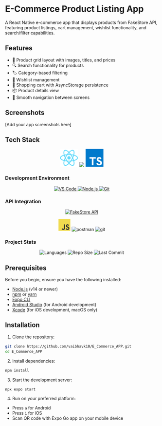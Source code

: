 # E-Commerce Product Listing App

A React Native e-commerce app that displays products from FakeStore API, featuring product listings, cart management, wishlist functionality, and search/filter capabilities.

## Features

- 📱 Product grid layout with images, titles, and prices
- 🔍 Search functionality for products
- 🏷️ Category-based filtering
- 💝 Wishlist management
- 🛒 Shopping cart with AsyncStorage persistence
- 📦 Product details view
- 💫 Smooth navigation between screens

## Screenshots

[Add your app screenshots here]

## Tech Stack



<!-- Or use this cool banner style -->
<div align="center">
  <img height="60" src="https://raw.githubusercontent.com/devicons/devicon/master/icons/react/react-original.svg">
  <img height="60" src="https://www.vectorlogo.zone/logos/expoio/expoio-ar21.svg">
  <img height="60" src="https://raw.githubusercontent.com/devicons/devicon/master/icons/typescript/typescript-original.svg">
</div>

### Development Environment

<p align="center">
  <a href="https://code.visualstudio.com/">
    <img src="https://img.shields.io/badge/VSCode-0078D4?style=for-the-badge&logo=visual%20studio%20code&logoColor=white" alt="VS Code" />
  </a>
  <a href="https://nodejs.org/">
    <img src="https://img.shields.io/badge/Node.js-339933?style=for-the-badge&logo=nodedotjs&logoColor=white" alt="Node.js" />
  </a>
  <a href="https://git-scm.com/">
    <img src="https://img.shields.io/badge/Git-F05032?style=for-the-badge&logo=git&logoColor=white" alt="Git" />
  </a>
</p>

### API Integration

<p align="center">
  <a href="https://fakestoreapi.com/">
    <img src="https://img.shields.io/badge/FakeStore_API-REST-green?style=for-the-badge&logo=swagger&logoColor=white" alt="FakeStore API" />
  </a>
</p>

<p align="center">
  <img src="https://raw.githubusercontent.com/devicons/devicon/master/icons/javascript/javascript-original.svg" alt="javascript" width="40" height="40"/>
  <img src="https://www.vectorlogo.zone/logos/getpostman/getpostman-icon.svg" alt="postman" width="40" height="40"/>
  <img src="https://www.vectorlogo.zone/logos/git-scm/git-scm-icon.svg" alt="git" width="40" height="40"/>
</p>

### Project Stats

<p align="center">
  <img src="https://img.shields.io/github/languages/count/vaibhavk10/E_Commerce_APP?style=for-the-badge" alt="Languages" />
  <img src="https://img.shields.io/github/repo-size/vaibhavk10/E_Commerce_APP?style=for-the-badge" alt="Repo Size" />
  <img src="https://img.shields.io/github/last-commit/vaibhavk10/E_Commerce_APP?style=for-the-badge" alt="Last Commit" />
</p>

## Prerequisites

Before you begin, ensure you have the following installed:
- [Node.js](https://nodejs.org/) (v14 or newer)
- [npm](https://www.npmjs.com/) or [yarn](https://yarnpkg.com/)
- [Expo CLI](https://docs.expo.dev/get-started/installation/)
- [Android Studio](https://developer.android.com/studio) (for Android development)
- [Xcode](https://developer.apple.com/xcode/) (for iOS development, macOS only)

## Installation

1. Clone the repository:
```bash
git clone https://github.com/vaibhavk10/E_Commerce_APP.git
cd E_Commerce_APP
```

2. Install dependencies:
```bash
npm install
```

3. Start the development server:
```bash
npx expo start
```

4. Run on your preferred platform:
- Press `a` for Android
- Press `i` for iOS
- Scan QR code with Expo Go app on your mobile device
